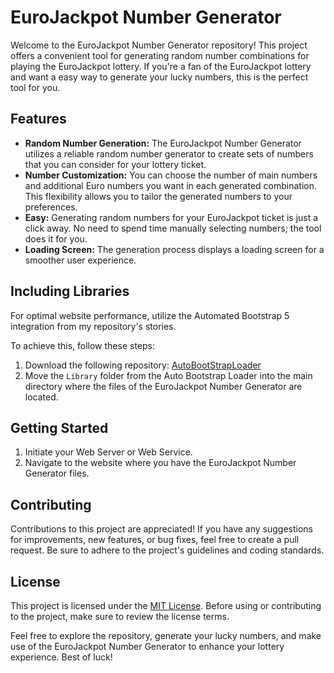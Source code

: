 # EuroJackpot Number Generator

Welcome to the EuroJackpot Number Generator repository! This project offers a convenient tool for generating random number combinations for playing the EuroJackpot lottery. If you're a fan of the EuroJackpot lottery and want a easy way to generate your lucky numbers, this is the perfect tool for you.

## Features

- **Random Number Generation:** The EuroJackpot Number Generator utilizes a reliable random number generator to create sets of numbers that you can consider for your lottery ticket.
- **Number Customization:** You can choose the number of main numbers and additional Euro numbers you want in each generated combination. This flexibility allows you to tailor the generated numbers to your preferences.
- **Easy:** Generating random numbers for your EuroJackpot ticket is just a click away. No need to spend time manually selecting numbers; the tool does it for you.
- **Loading Screen:** The generation process displays a loading screen for a smoother user experience.

## Including Libraries

For optimal website performance, utilize the Automated Bootstrap 5 integration from my repository's stories.

To achieve this, follow these steps:

1. Download the following repository: [AutoBootStrapLoader](https://github.com/PassCody/AutoBootStrapLoader)
2. Move the `Library` folder from the Auto Bootstrap Loader into the main directory where the files of the EuroJackpot Number Generator are located.

## Getting Started

1. Initiate your Web Server or Web Service.
2. Navigate to the website where you have the EuroJackpot Number Generator files.

## Contributing

Contributions to this project are appreciated! If you have any suggestions for improvements, new features, or bug fixes, feel free to create a pull request. Be sure to adhere to the project's guidelines and coding standards.

## License

This project is licensed under the [MIT License](LICENSE). Before using or contributing to the project, make sure to review the license terms.

Feel free to explore the repository, generate your lucky numbers, and make use of the EuroJackpot Number Generator to enhance your lottery experience. Best of luck!
